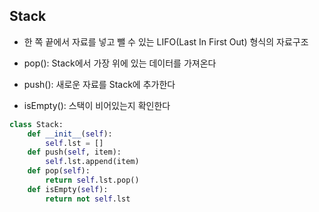 
## Stack

- 한 쪽 끝에서 자료를 넣고 뺄 수 있는 LIFO(Last In First Out) 형식의 자료구조

- pop(): Stack에서 가장 위에 있는 데이터를 가져온다
- push(): 새로운 자료를 Stack에 추가한다 
- isEmpty(): 스택이 비어있는지 확인한다 


```python
class Stack:
    def __init__(self):
        self.lst = []
    def push(self, item):
        self.lst.append(item)
    def pop(self):
        return self.lst.pop()
    def isEmpty(self):
        return not self.lst
```

